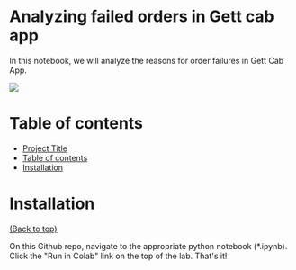 <!-- Add banner here -->

# Analyzing failed orders in Gett cab app

<!-- Add buttons here -->

<!-- Describe your project in brief -->

In this notebook, we will analyze the reasons for order failures in Gett Cab App.

![](https://parkinsurance.co.uk/wp-content/uploads/2015/07/get-taxi-covent-garden.jpeg)

<!-- Add a demo for your project -->

<!-- After you have written about your project, it is a good idea to have a demo/preview(**video/gif/screenshots** are good options) of your project so that people can know what to expect in your project. You could also add the demo in the previous section with the product description.

Here is a random GIF as a placeholder.

![Random GIF](https://media.giphy.com/media/ZVik7pBtu9dNS/giphy.gif) -->

# Table of contents

<!-- After you have introduced your project, it is a good idea to add a **Table of contents** or **TOC** as **cool** people say it. This would make it easier for people to navigate through your README and find exactly what they are looking for.

Here is a sample TOC(*wow! such cool!*) that is actually the TOC for this README. -->

- [Project Title](#project-title)
- [Table of contents](#table-of-contents)
- [Installation](#installation)

# Installation
[(Back to top)](#table-of-contents)

<!-- *You might have noticed the **Back to top** button(if not, please notice, it's right there!). This is a good idea because it makes your README **easy to navigate.*** 
 -->
 
On this Github repo, navigate to the appropriate python notebook (*.ipynb). Click the "Run in Colab" link on the top of the lab. That's it!
